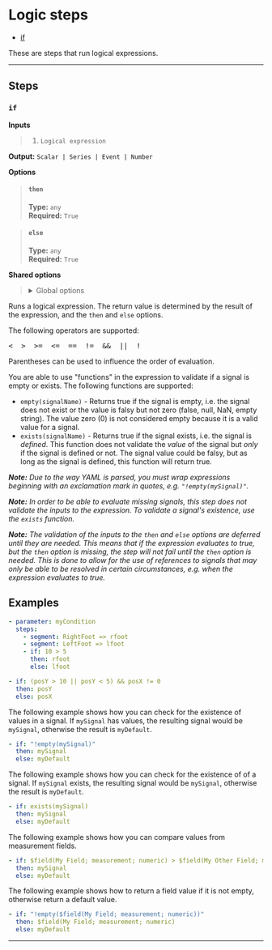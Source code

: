 # Logic steps

- [if](#if)

These are steps that run logical expressions.


---

## Steps

### `if`

**Inputs**
>
> 1. `Logical expression`
>

**Output:** `Scalar | Series | Event | Number`

**Options**
>
> #### `then`
>
> **Type:** `any`  
> **Required:** `True`  

>
> #### `else`
>
> **Type:** `any`  
> **Required:** `True`  

>

**Shared options**
>
> <details><summary>Global options</summary>
> 
> The following options are available globally on all steps.
>
> * [export](./index.md#export)
> * [output](./index.md#output)
> * [set](./index.md#set)
> * [space](./index.md#space)
>
>
></details>
>


Runs a logical expression. The return value is determined by the 
result of the expression, and the `then` and `else` options.

The following operators are supported:

<pre><  >  >=  <=  ==  !=  &&  ||  !</pre>

Parentheses can be used to influence the order of evaluation.

You are able to use "functions" in the expression to validate if a 
signal is empty or exists. The following functions are supported:

* `empty(signalName)` - Returns true if the signal is empty, 
i.e. the signal does not exist or the value is falsy but not zero
(false, null, NaN, empty string). The value zero (0) is not
considered empty because it is a valid value for a signal.
* `exists(signalName)` - Returns true if the signal exists, 
i.e. the signal is _defined_. This function does not validate 
the _value_ of the signal but _only_ if the signal is defined 
or not. The signal value could be falsy, but as long as the 
signal is defined, this function will return true.

***Note:** Due to the way YAML is parsed, you must wrap expressions
beginning with an exclamation mark in quotes, e.g. `"!empty(mySignal)"`.*

***Note:** In order to be able to evaluate missing signals, this 
step does not validate the inputs to the expression. To validate 
a signal's existence, use the `exists` function.*

***Note:** The validation of the inputs to the `then` and `else` 
options are deferred until they are needed. This means that if the 
expression evaluates to true, but the `then` option is missing, 
the step will not fail until the `then` option is needed. This is 
done to allow for the use of references to signals that may only be 
able to be resolved in certain circumstances, e.g. when the 
expression evaluates to true.*

## Examples

``` yaml
- parameter: myCondition
  steps:
    - segment: RightFoot => rfoot
    - segment: LeftFoot => lfoot
    - if: 10 > 5
      then: rfoot
      else: lfoot
```

``` yaml
- if: (posY > 10 || posY < 5) && posX != 0
  then: posY
  else: posX
```

The following example shows how you can check for the existence of values in a
signal. If `mySignal` has values, the resulting signal would be `mySignal`, otherwise
the result is `myDefault`.

``` yaml
- if: "!empty(mySignal)"
  then: mySignal
  else: myDefault
```

The following example shows how you can check for the existence of of a
signal. If `mySignal` exists, the resulting signal would be `mySignal`, 
otherwise the result is `myDefault`.

``` yaml
- if: exists(mySignal)
  then: mySignal
  else: myDefault
```

The following example shows how you can compare values from measurement fields.

``` yaml
- if: $field(My Field; measurement; numeric) > $field(My Other Field; measurement; numeric)
  then: mySignal
  else: myDefault
```

The following example shows how to return a field value if it is not empty, otherwise return a default value.

``` yaml
- if: "!empty($field(My Field; measurement; numeric))"
  then: $field(My Field; measurement; numeric)
  else: myDefault
```


---

